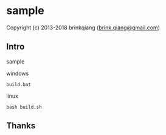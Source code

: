 # sample

Copyright (c) 2013-2018 brinkqiang (brink.qiang@gmail.com)

## Intro
sample

windows
```
build.bat
```

linux
```
bash build.sh
```
## Thanks

